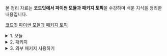 본 정리 자료는 **코드잇에서 파이썬 모듈과 패키지 토픽**을 수강하며 배운 지식을 정리한 내용입니다.

[코드잇 파이썬 모듈과 패키지 토픽](https://www.codeit.kr/courses/python-intermediate/topics/python-module-and-package)

<details>
  <summary>1. 모듈</summary>

# 모듈

## 모듈이란?

모듈은 여러 기능을 모아둔 파이썬 파일이다.

만약 프로그램의 모든 기능을 한 파일에 모아 두게 되면, 어떤 부분이 어떤 역할을 하는지, 기능을 수정하고 싶으면 어떤 부분을 바꿔야 하는지 알기가 힘들다.

그래서 프로그램을 짤 때는 코드를 파일 단위 (모듈)로 나누어 주는 게 좋다.

파이썬에서는 이런 파일 하나를 모듈이라고 한다.

이렇게 코드를 모듈화시키면

(1) 한 파일에서 구현하고자 하는 게 명확해져서 코드를 짜고 관리하기가 쉬워짐

(2) 코드를 재사용할 수 있음

예를 들어, 평면도형의 면적을 구해 주는 함수들을 모아서 area 라는 모듈을 만들 수 있다.

area.py

```python
PI = 3.14

# 원의 면적을 구해 주는 함수
def circle(radius):
	return PI * radius * radius

# 정사각형의 먼적을 구해 주는 함수
def square(length):
	return length * length
```

모듈은 파일 이름에서 .py 확장자를 빼고 부른다.

## 모듈 임포트 (import)

모듈에 저장된 기능을 가져다 쓰기 위해서는 모듈을 임포트(import) 하면 된다. 모듈을 임포트하는 방법은 여러 가지가 있다.

### `import <module>`

모듈 전체를 임포트한다. 모듈 안에 있는 변수 또는 함수는 . 으로 접근할 수 있다.

run.py

```python
import area

print(area.square(2)) # 4
print(area.PI) # 3.14
```

### `from <module> import <member(s)>`

모듈에서 필요한 것들만 임포트한다. 불러온 변수나 함수를 접근할 때 앞에 module. 을 붙이지 않는다.

run.py

```python
from area import square, PI

print(square(3)) # 9
print(PI) # 3.14
```

### `from <module> import *`

모듈에서 모든 걸 임포트한다.

run.py

```python
from area import *

print(PI) # 3.14
print(square(4)) # 16
```

그런데 이 임포트 방식을 사용하면 어떤 함수가 어떤 모듈에서 왔는지 알 수가 없고, 자신도 모르게 쓸데없는 것들을 가져올 수 있다.

그래서 이 방식은 **파이썬 커뮤니티에서 권장하지 않는** 방식이다. 모듈을 사용할 때는 모듈을 그대로 가져오거나 모듈에서 필요한 것들만 가져오는 것이 추천된다.

### `as` 키워드

임포트 문 뒤에 `as` 라는 키워드(특별한 의미를 가지고 있는, 이미 예약된 문자열)를 붙여서 임포트하는 것의 이름을 바꿔줄 수 있다.

run.py

```python
# 모듈 이름을 바꿈
import area as ar
print(ar.square(5)) # 25

# 함수 이름을 바꿈
from area import square as sq
print(sq(3)) 9
```

## 모듈과 클래스

모듈에는 변수와 함수 뿐만 아니라, 클래스가 있는 경우도 많다.

예를 들어 어떤 프로그램에서는 원과 정사각형의 면적만 계산해야 하는 게 아니라 원과 정사각형을 직접 만들어서 사용해야 한다. 그러면 새로운 파일을 만들고 그 파일에서 원과 정사각형 클래스들을 정의해 주면 된다.

shapes2d.py

```python
# 원 클래스
class Circle:
	def __init__(self, radius):
		self.radius = radius

	def area(self):
		return 3.14 * self.radius

# 정사각형 클래스
class Square:
	def __init__(self, length):
		self.length = length

	def area(self):
		return self.length * self.length
```

그리고 다른 파일에서 이 클래스들을 사용하려면 이전과 같이 `import` 키워드를 사용하면 된다.

run.py

```python
import shapes2d

circle = shapes2d.Circle(2)
print(circle.area()) # 12.56

from shapes2d import Square

square = Square(3)
print(square.area()) # 9
```

물론 `as` 키워드를 사용해서 임포트하는 것의 이름을 바꿔줄 수도 있다.

run.py

```python
from shapes2d import Square as Sq

square = Sq(3)
print(square.area()) # 9
```

## 현재 파일에서 사용 가능한 기능은?

### 네임 스페이스

네임 스페이스는 파일에서 정의된 모든 이름들을 뜻한다.

`dir()` 함수는 파일의 네임스페이스를 리턴해준다.

### 모듈 안에 정의된 이름들 확인

`print(dir(area))`

area 모듈 안에 정의된 이름들을 확인할 수 있다.

### 모듈 임포트

```python
import area
print(dir())
```

이 경우 네임 스페이스에 area 라는 모듈명만 추가된다. (모듈 안에 정의된 변수나 함수는 추가 x)

```python
import area as ar
print(dir())
```

이 경우 네임 스페이스에 area 대신 ar 이 추가된다.

### 모듈의 함수 임포트

```python
from area import circle, square
print(dir())
```

이 경우 네임 스페이에 circle 함수와 square 함수가 추가된다.

### 여러 번 정의된 함수 호출

파이썬에서는 한 파일에서 같은 이름으로 여러 번 정의된 함수를 호출하면 가장 나중에 정의된 함수가 호출된다.

```python
from area import square, circle

def square(length):
	return 4 * length

print(square(3)) # 12

```

이름이 중복되면 이름이 어떤 함수를 참조 하는지 가 알기 힘들다. 그래서 한 네임 스페이스 안에는 같은 이름이 중복되지 않는 게 좋다.

이름이 중복되지 않게 하려면

```python
import area

def square(length):
	return 4 * length

print(area.square(3)) # 9
print(square(3)) # 12
```

이처럼 모듈 자체를 임포트하여 사용하는 방법이 있고,

```python
from area import square as sq

def square(length):
	return 4 * length

print(sq(3)) # 9
print(square(3)) # 12
```

이처럼 `as` 키워드를 사용하여 이름을 다른 것으로 바꿔주는 방법이 있다.

## 스탠다드 라이브러리

모듈은 여러 가지 기능을 정리해 둔 파이썬 파일이다.

파이썬에서는 개발자들이 많이 쓸법한 기능들이 이미 모듈로 만들어져 있다.

우리가 파이썬을 설치하면 스탠다드 라이브러리가 딸려온다. 스탠다드 라이브러리에는 다음과 같은 것들이 포함되어 있다.

- int, float, string 같은 자료형
- print, dir 같은 내장 함수
- 유용한 기능을 제공하는 모듈들 (스탠다드 모듈)

## 유용한 스탠다드 모듈들

  <details>
    <summary>스탠다드 모듈</summary>

### math

math는 기본적인 수학 모듈이다. 여러 수학적인 함수를 제공해준다.

```python
import math

# 코사인 함수 (모든 삼각함수는 라디안을 사용한다)
print(math.cos(0)) # 1.0

# 로그 함수
print(math.log10(100)) # 2.0
```

### random

random 모듈은 임의의 숫자를 생성하기 위한 다양한 함수들을 제공해 준다.

```python
import random

# 임의의 정수 1 <= N <= 20
print(random.randint(1, 20))

# 임의의 소수 0 <= x <= 1
print(random.uniform(0, 1))

```

### datetime

datetime 모듈은 날짜와 시간을 다루기 위한 다양한 클래스를 갖추고 있다.

```python
import datetime

# 현재 시간과 날짜
today = datetime.datetime.now()
print(today) # 2020-10-14 14:13:31.028298

# 출력값을 "요일, 월 일 연도"로 포매팅
print(today.strftime("%A, %B, %dth %Y")) # Wednesday, October, 14th 2020

# 특정 시간과 날짜
pi_day = datetime.datetime(2020, 3, 14, 13, 6, 15)
print(pi_day) # 2020-03-14 13:06:15

# 두 datetime의 차이
print(today - pi_day) # 214 days, 1:07:16.028298
```

### OS

OS는 Operating System, 즉 운영채제의 약자다. os 모듈을 통해서 파이썬으로 운영체제를 조작하거나 운영체제에 대한 정보를 가져올 수 있다.

```python
import os

# 현재 어떤 계정으로 로그인 돼있는지 확인
print(os.getlogin())

# 현재 파일의 디렉토리 확인
print(os.getcwd())

# 현재 프로세스 ID 확인
print(os.getpid())
```

### os.path

os.path 모듈은 파일 경로를 다룰 때 쓰인다.

```python
import os.path

# 프로젝트 디렉토리 경로 'Users/@@@/PycharmProjects/stadard_moduels'
# 현재 파일 경로 'Users/@@@/PycharmProjects/standard_moduels/main.py'

# 주어진 경로를 절대 경로로
print(os.path.abspath('..'))
# /Users/@@@/PycharmProjects

# 주어진 경로를 현재 디렉토리를 기준으로 한 상대 경로로
print(os.path.relpath('/Users/@@@/PycharmProjects'))
# ..

# 주어진 경로들을 병합
print(os.path.join('Users/@@@/PycharmProjects', 'standard_moduels'))
# Users/@@@/PycharmProjects/standard_moduels

```

### re

프로그래밍에서 Regular Expression (RegEx, re, 한국어로는 정규 표현식) 은 특정한 규칙/패턴을 가진 문자열을 표현하는 데 사용된다.

```python
import re

# 알파벳으로 구성된 단어들만 매칭
pattern = re.compile('^[A-Za-z]+$')
print(pattern.match('I'))  # <re.Match object; span=(0, 1), match='I'>
print(pattern.match('love')) # <re.Match object; span=(0, 4), match='love'>
print(pattern.match('python3')) # None

# 숫자가 포함된 단어들만 매칭
pattern = re.compile('.*\d+')
print(pattern.match('I'))  # None
print(pattern.match('love')) # None
print(pattern.match('python3')) # <re.Match object; span=(0, 7), match='python3'>

```

### pickle

pickle 을 사용하면 파이썬 오브젝트(객체)를 바이트(byte) 형식으로 바꿔서 파일에 저장할 수 있고, 저장된 오브젝트를 읽어올 수도 있다.

```python
import pickle

# 딕셔너리 오브젝트
obj = {'my': 'dictionary'}

# obj를 filename.pickle 파일에 저장
with open('filename.pickle', 'wb') as f:
	pickle.dump(obj, f)

# filename.pickle에 있는 오브젝트를 읽어옴
with open('filename.pickle', 'rb') as f:
	obj = pickle.load(f)

print(obj)
# {'my': 'dictionary'}

```

### json

json 모듈은 pickle 과 비슷하지만 오브젝트를 JSON 형식으로 바꿔준다.

JSON 형식에 맞는 데이터 (기본 데이터 타입들, 리스트, 딕셔너리)만 바꿀 수 있다.

```python
import json

# 딕셔너리 오브젝트
obj = {'my': 'dictionary'}

# obj를 filename.json 파일에 저장
with open('filename.json', 'w') as f:
    json.dump(obj, f)

# filename.json에 있는 오브젝트를 읽어옴
with open('filename.json', 'r') as f:
    obj = json.load(f)

print(obj)
# {'my': 'dictionary'}
```

### copy

copy 모듈은 파이썬 오브젝트를 복사할 때 쓰인다.

```python
# 리스트를 복사하려면 슬라이싱을 사용하거나 copy.copy() 함수를 사용해야 함
a = [1, 2, 3]
b = a
c = a[:]
d = copy.copy(a)
a[0] = 4
print(a, b, c, d)
# [4, 2, 3] [4, 2, 3] [1, 2, 3] [1, 2, 3]

# 하지만 오브젝트 안에 오브젝트가 있는 경우 copy.copy() 함수는 가장 바깥에 있는 오브젝트만 복사함
# 오브젝트를 재귀적으로 복사하려면 copy.deepcopy() 함수를 사용해야 함
a = [[1,2,3], [4,5,6], [7,8,9]]
b = copy.copy(a)
c = copy.deepcopy(a)
a[0][0] = 4
print(a)
# [[4, 2, 3], [4, 5, 6], [7, 8, 9]]
print(b)
# [[4, 2, 3], [4, 5, 6], [7, 8, 9]]
print(c)
# [[1, 2, 3], [4, 5, 6], [7, 8, 9]]
```

### sqlite3

sqlite3 모듈을 통해 파이썬에서 SQLite 데이터베이스를 사용할 수 있다.

```python
import sqlite3

# 데이터베이스 연결
conn = sqlite3.connect('example.db')

# SQL 문 실행
c = conn.cursor()
c.execute('''SELECT ... FROM ... WHERE ... ''')

# 가져온 데이터를 파이썬에서 사용
rows = c.fetchall()
for row in rows:
	print(row)

# 연결 종료
conn.close()

```

  </details>

## 파이썬의 모듈 검색 경로

파이썬은 어떻게 모듈의 이름만 보고 모듈을 찾아오는 것일까?

파이썬은 임포트하려는 모듈을 찾기 위해서 특정 경로들을 살핀다.

이 경로들은 `sys` 라는 스탠다드 모듈을 통해 확인해볼 수 있다.

```python
import sys

print(sys.path)
```

sys 모듈에는 파이썬의 실행 환경과 관련된 변수들과 함수들이 저장되어 있다.

이 중에 path에는 파이썬이 모듈을 찾기 위해 검색해보는 경로들이 저장되어 있다.

파이썬은 모듈 검색 경로 리스트에 있는 경로들을 순서대로 살펴 본 후, 만약 결국 모듈을 찾지 못하면 모듈을 찾을 수 없다는 에러를 낸다.

sys.path 첫번째 경로는 항상 실행한 파일이 있는 디렉토리다.

sys.path의 마지막 경로에는 site-packages 라고 하는 디렉토리가 있다. 외부 패키지들은 일반적으로 이 폴더에 저장된다.

## 모듈 검색 경로에 새로운 경로 추가하기

### sys.path에 .append()로 경로 임시 추가

첫 번째 방법은 sys.path에 새로운 경로를 직접 추가하는 것이다. sys.path는 결국 리스트이기 때문에 `.append()` 메소드를 써서 쉽게 새로운 경로를 추가할 수 있다.

예를 들어, sys.path에 바탕화면의 경로를 추가하고 싶다면 아래와 같은 코드를 추가해 주면 된다.

```python
import sys
sys.path.append('Users/@@@/Desktop') # macOS
sys.path.append('C:\\Users\\codeit\\Desktop') # Windows
```

윈도우스의 경로 같은 경우 역슬래쉬를 2개 써준다. 프로그램잉에는 `\<char>` 패턴을 가진 특수 문자들이 있다. 예를 들어 `\t` 는 탭을 뜻하고 `\n` 은 새로운 줄을 뜻한다.

윈도우스 파일 경로는 `\` 가 들어가기 때문에 `\` 와 다음 문자가 특수 문자로 인식 될 수 있기 때문에, 윈도우스 파일 경로를 다룰 때는 `\` 를 뜻하는 특수 문자, `\\`를 사용해야 한다.

### sys.path에 영구적으로 경로 추가

sys.path에 어떤 경로를 `.append()` 해 주면 프로그램이 종료되면 그 경로는 sys.path에서 사라진다. 그 경로에 있는 모듈을 쓰고 싶으면 매번 `.append()`를 해 줘야 한다.

만약 어떤 경로를 영구적으로 sys.path에 추가하려면 자신이 쓰는 IDE(예: Pycharm)의 환경 설정에 가서 Interpreter의 파일 경로에 원하는 파일 경로를 추가해 줘야 한다.

## 스크립트 VS 모듈

### 스크립트

프로그램을 작동시키는 코드를 담은 **실행 용도**의 파일

run.py

```python
import area

x = float(input('원의 반지름을 입력해 주세요: '))
print('반지름이 {}인 원의 면적인 {}입니다.\n'.format(x, area.circle(x))

y = float(input('정사각형의 변의 길이를 입력해 주세요: '))
print('변의 길이가 {}인 정사각형의 면적은 {}입니다.'.foramt(y, area.square(y))
```

### 모듈

프로그램에 필요한 변수들이나 함수들을 정의해 놓은 파일

앞서 만들어 놓은 [area.py](http://area.py) 와 같은 파일이 해당된다.

## 모듈을 스크립트로 사용해 보기

스크립트와 모듈은 서로 용도가 다른 파일이지만, 그 안에 어떤 내용을 담을 지 정한 것 뿐, 파일 자체에는 차이가 없다.

모듈 파일도 안에 테스트 코드를 넣고 실행할 수 있다.

area.py

```python
PI = 3.14

def circle(radius):
	return PI * radius * radius

def square(length):
	reutrn length * length

print(circle(2) == 12.56) # True
print(circle(5) == 78.4) # True
print(square(2) == 4) # True
print(square(5) == 25) # True
```

이처럼 area 파일을 함수들을 테스트해 주는 스크립트로 사용할 수도 있다.

하지만 안에 테스트 코드가 포함 된 모듈을 스크립트에서 임포트해서 사용하게 되면, 모듈에 포함된 테스트 코드가 그대로 실행된다는 문제가 생긴다.

모듈을 그대로 임포트하게 되면 모듈 안에 포함된 모든 코드가 실행되기 때문이다.

이 문제를 해결하기 위해서 `__name__` 이라는 특수 변수를 사용해야 한다.

### 던더 name 특수 변수

`__name__` 은 모듈의 이름을 저장해 놓은 변수이다.

`__name__` 의 값은 파이썬이 알아서 정해 주는데,

- 파일을 직접 실행하면 `__name__` 은 `__main__` 으로 설정된다.
- 파일을 임포트하면 `__name__` 은 모듈 이름으로 설정된다.

예를 들어 area 파일에서 `__name__`을 아래처럼 출력해 보면

area.py

```python
print(__name__)
```

area 파일을 직접 실행할 경우 `__main__` 이라고 나오고,

area 파일을 임포트할 경우 area 라고 나온다.

### `if __name__ == '__main__'`

`__name__` 을 사용하면 파일일 직접 실행되냐 아니면 임포트되냐에 따라서 코드의 흐름을 제어할 수 있다.

파일이 직접 실행될 때만 실행하고 싶은 코드는 `if __name__ == '__main__'` 이라는 조건문 안에 넣어주면 된다.

area.py

```python
PI = 3.14

# 원의 면적을 구해 주는 함수
def circle(radius):
	return PI * radius * radius

# 정사각형의 면적을 구해 주는 함수
def square(length):
	return length * length

if __name__ == '__main__':
	# circle 함수 테스트
	print(circle(2) == 12.56)
	print(circle(5) == 78.4)
```

area 파일을 직접 실행시키게 되면 파일의 `__name__` 은 `__main__`이 되기 때문에 조건문 안에 있는 코드가 실행되지만 area 파일을 임포트하면 `__name__` 은 area 가 되기 때문에 조건문 안에 있는 코드가 실행되지 않는다.

이처럼 `__name__` 특수 변수를 이용하면 같은 파일을 모듈처럼 쓸 수도 있고, 스크립트처럼 쓸 수도 있다.

## `main()` 함수

파이썬에서는 모든 파일을 실행할 수 있다. 파일을 실행하면 파일에 있는 모든 코드가 처음부터 끝까지 실행된다.

하지만 Java나 C, C++ 같은 언어들은 그렇지 않다. Java나 C, C++ 같은 언어들에서는 어떤 파일을 실행하기 보다는 파일 안에 있는 `main()` 이라는 함수를 실행한다. `main` 함수는 말 그대로 '주요' 함수로서 프로그램을 작동시키는 코드를 담고 있다.

예를 들어 Java의 `Hello World!` 프로그램은 아래와 같이 생겼다.

HelloWorld.java

```java
class HelloWorld {
    public static void main(String[] args) {
        System.out.println("Hello World!");
    }
}
```

프로그램이 더 복잡해지면 `main` 함수 안에서 다른 함수들을 호출할 것이다.

파이썬에서도 이 프로그래밍 패턴을 사용할 수 있다. 파일에서 어떤 프로그램을 작동시키는 부분을 그냥 `main` 이라는 함수 안에 넣어 주면 된다.

예를 들어 area 파일과 run 파일에 `main` 함수를 추가해 주면 아래와 같이 바뀐다.

area.py

```java
PI = 3.14

# 원의 면적을 구해 주는 함수
def circle(radius):
      return PI * radius * radius

# 정사각형의 면적을 구해 주는 함수
def square(length):
      return length * length

# 함수들을 테스팅 하는 메인 함수
def main():
      # circle 함수 테스트
      print(circle(2) == 12.56)
      print(circle(5) == 78.4)

      # square 함수 테스트
      print(square(2) == 4)
      print(square(5) == 25)

if __name__ == '__main__':
    main()
```

run.py

```java
import area

# 면적 계산기 프로그램
def main():
        x = float(input('원의 지름을 입력해 주세요: '))
        print('지름이 {}인 원의 면적은 {}입니다.\n'.format(x, area.circle(x)))

        y = float(input('정사각형의 변의 길이를 입력해 주세요: '))
        print('변의 길이가 {}인 정사각형의 면적은 {}입니다.'.format(y, area.square(y)))

if __name__ == '__main__':
    main()
```

`if __name__ == '__main__'` 안에 있는 코드는 파일이 직접 실행될 때만 실행되니까 그 안에서 `main` 함수를 호출해 주면 된다.

이렇게 `main` 함수를 사용하면 파일에서 프로그램을 작동시키는 코드가 어디 있는지 쉽게 알 수 있기 때문에 코드의 가독성이 올라간다. 코드의 흐름과 의도를 더 쉽게 이해할 수 있는 것이다.

따라서 파이썬에서는 `main` 함수가 요구되지 않더라도 `if __name__ == '__main__'` 과 `main()` 을 사용하는 것이 추천된다.

</details>

<details>
  <summary>2. 패키지</summary>
</details>

<details>
  <summary>3. 외부 패키지 사용하기</summary>
</details>
